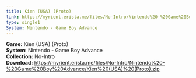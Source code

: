 ```yaml
---
title: Kien (USA) (Proto)
link: https://myrient.erista.me/files/No-Intro/Nintendo%20-%20Game%20Boy%20Advance/Kien%20(USA)%20(Proto).zip
type: single1
System: Nintendo - Game Boy Advance
---
```

<b>Game:</b> Kien (USA) (Proto)<br>
<b>System:</b> Nintendo - Game Boy Advance<br>
<b>Collection:</b> No-Intro<br>
<b>Download:</b> https://myrient.erista.me/files/No-Intro/Nintendo%20-%20Game%20Boy%20Advance/Kien%20(USA)%20(Proto).zip
